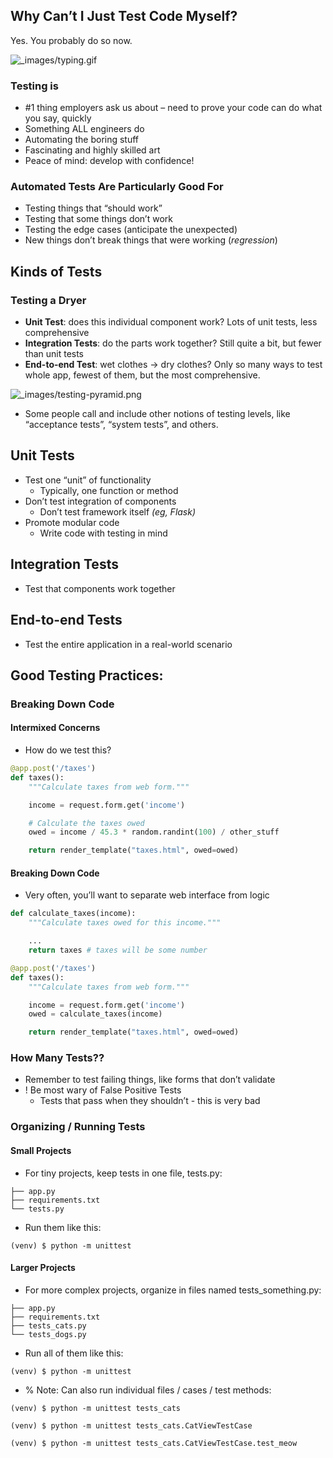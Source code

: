 
## Why Can’t I Just Test Code Myself?

Yes. You probably do so now.

![_images/typing.gif](https://rithm-students-assets.s3.amazonaws.com/r30/lectures/flask-testing/handout/_images/typing.gif)

### Testing is

-   #1 thing employers ask us about – need to prove your code can do what you say, quickly
-   Something ALL engineers do
-   Automating the boring stuff
-   Fascinating and highly skilled art
-   Peace of mind: develop with confidence!

### Automated Tests Are Particularly Good For

-   Testing things that “should work”
-   Testing that some things don’t work
-   Testing the edge cases (anticipate the unexpected)
-   New things don’t break things that were working (_regression_)

## Kinds of Tests

### Testing a Dryer

-   **Unit Test**: does this individual component work?  Lots of unit tests, less comprehensive
-   **Integration Tests**: do the parts work together? Still quite a bit, but fewer than unit tests
-   **End-to-end Test**: wet clothes → dry clothes?  Only so many ways to test whole app, fewest of them, but the most comprehensive.

![_images/testing-pyramid.png](https://rithm-students-assets.s3.amazonaws.com/r30/lectures/flask-testing/handout/_images/testing-pyramid.png)

- Some people call and include other notions of testing levels, like “acceptance tests”, “system tests”, and others.

## Unit Tests

-   Test one “unit” of functionality
    -   Typically, one function or method
-   Don’t test integration of components
    -   Don’t test framework itself _(eg, Flask)_
-   Promote modular code
    -   Write code with testing in mind

## Integration Tests

- Test that components work together

## End-to-end Tests

- Test the entire application in a real-world scenario

## Good Testing Practices:

### Breaking Down Code

#### Intermixed Concerns

- How do we test this?
```python
@app.post('/taxes')
def taxes():
    """Calculate taxes from web form."""

    income = request.form.get('income')

    # Calculate the taxes owed
    owed = income / 45.3 * random.randint(100) / other_stuff

    return render_template("taxes.html", owed=owed)
```

#### Breaking Down Code

- Very often, you’ll want to separate web interface from logic
```python
def calculate_taxes(income):
    """Calculate taxes owed for this income."""

    ...
    return taxes # taxes will be some number

@app.post('/taxes')
def taxes():
    """Calculate taxes from web form."""

    income = request.form.get('income')
    owed = calculate_taxes(income)

    return render_template("taxes.html", owed=owed)

```

### How Many Tests??

-   Remember to test failing things, like forms that don’t validate
- ! Be most wary of False Positive Tests
	- Tests that pass when they shouldn’t - this is very bad

### Organizing / Running Tests

#### Small Projects

- For tiny projects, keep tests in one file, tests.py:
```
├── app.py
├── requirements.txt
└── tests.py
```

- Run them like this:
```
(venv) $ python -m unittest
```

#### Larger Projects

- For more complex projects, organize in files named tests\_something.py:
```
├── app.py
├── requirements.txt
├── tests_cats.py
└── tests_dogs.py
```

- Run all of them like this:
```
(venv) $ python -m unittest

```

- % Note: Can also run individual files / cases / test methods:
```
(venv) $ python -m unittest tests_cats

(venv) $ python -m unittest tests_cats.CatViewTestCase

(venv) $ python -m unittest tests_cats.CatViewTestCase.test_meow
```
